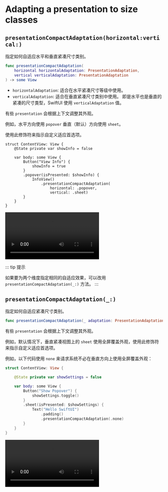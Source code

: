 # Adapting a presentation to size classes

## `presentationCompactAdaptation(horizontal:vertical:)`

指定如何自适应水平和垂直紧凑尺寸类别。

```swift
func presentationCompactAdaptation(
    horizontal horizontalAdaptation: PresentationAdaptation,
    vertical verticalAdaptation: PresentationAdaptation
) -> some View
```

- `horizontalAdaptation`: 适合在水平紧凑尺寸等级中使用。
- `verticalAdaptation`: 适合在垂直紧凑尺寸类别中使用。 即是水平也是垂直的紧凑的尺寸类型，SwiftUI 使用 `verticalAdaptation` 值。

有些 `presentation` 会根据上下文调整其外观。

例如，水平方向使用 `popover` 垂直（默认）方向使用 `sheet`。

使用此修饰符来指示自定义适应首选项。

```swift{11-13}
struct ContentView: View {
    @State private var showInfo = false

    var body: some View {
        Button("View Info") {
            showInfo = true
        }
        .popover(isPresented: $showInfo) {
            InfoView()
                .presentationCompactAdaptation(
                    horizontal: .popover,
                    vertical: .sheet)
        }
    }
}
```

<video src="../../video/PresentationCompactAdaptation.mp4" controls="controls"></video>


::: tip 提示

如果要为两个维度指定相同的自适应效果，可以改用 `presentationCompactAdaptation(_:)` 方法。
:::

## `presentationCompactAdaptation(_:)`

指定如何自适应紧凑尺寸类别。

```swift
func presentationCompactAdaptation(_ adaptation: PresentationAdaptation) -> some View
```

有些 `presentation` 会根据上下文调整其外观。

例如，默认情况下，垂直紧凑视图上的 `sheet` 使用全屏覆盖外观，使用此修饰符来指示自定义适应首选项。

例如，以下代码使用 `none` 来请求系统不必在垂直方向上使用全屏覆盖外观：

```swift
struct ContentView: View {

    @State private var showSettings = false

    var body: some View {
        Button("Show Popover") {
            showSettings.toggle()
        }
        .sheet(isPresented: $showSettings) {
            Text("Hello SwiftUI")
                .padding()
                .presentationCompactAdaptation(.none)
        }
    }
}
```

<video src="../../video/PresentationCompactAdaptationBoth.mp4" controls="controls"></video>
